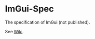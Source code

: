 # ImGui-Spec
The specification of ImGui (not published).

See [Wiki](https://github.com/zwcloud/ImGui-Spec/wiki).
